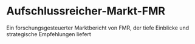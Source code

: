 # Aufschlussreicher-Markt-FMR
 Ein forschungsgesteuerter Marktbericht von FMR, der tiefe Einblicke und strategische Empfehlungen liefert
